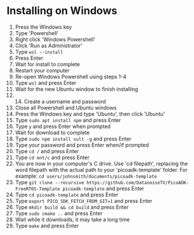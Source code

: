 # Installing on Windows

1. Press the Windows key
1. Type 'Powershell'
1. Right click 'Windows Powershell' 
1. Click 'Run as Administrator'
1. Type ```wsl --install```
1. Press Enter
1. Wait for install to complete
1. Restart your computer
1. Re-open Windows Powershell using steps 1-4
1. Type ```wsl``` and press Enter
1. Wait for the new Ubuntu window to finish installing
1. 14. Create a username and password
1. Close all Powershell and Ubuntu windows
1. Press the Windows key and type 'Ubuntu', then click 'Ubuntu'
1. Type ```sudo apt install npm``` and press Enter
1. Type ```y``` and press Enter when prompted
1. Wait for download to complete
1. Type ```sudo npm install vult -g``` and press Enter
1. Type your password and press Enter when/if prompted
2. Type ```cd /``` and press Enter
3. Type ```cd mnt/c``` and press Enter
4. You are now in your computer's C drive. Use 'cd filepath', replacing the word filepath with the actual path to your 'picoadk-template' folder. For example: ```cd users/johnsmith/documents/picoadk-template```
5. Type ```git clone --recursive https://github.com/DatanoiseTV/PicoADK-FreeRTOS-Template picoadk-template``` and press Enter
6. Type ```cd picoadk-template``` and press Enter
7. Type ```export PICO_SDK_FETCH_FROM_GIT=1``` and press Enter
8. Type ```mkdir build && cd build``` and press Enter
9. Type ```sudo cmake ..``` and press Enter
10. Wait while it downloads, it may take a long time
11. Type ```make``` and press Enter
